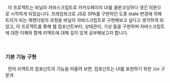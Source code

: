 
&nbsp;&nbsp;이 프로젝트는 바닐라 자바스크립트로 카카오페이지 UI를 클론코딩하다 생긴 의문으로 시작하게 되었습니다. 프레임워크로 JS로 SPA를 구현하던 도중 state 변경에 의해 트리거 되는 재렌더링의 과정을 바닐라 자바스크립트로 구현해보고 싶다고 생각하게 되었고, 이 프로젝트를 통해 웹 컴포넌트부터, 상태관리, 가상 돔을 구현하며 자바스크립트에 대한 이해와 함께 리액트에 대해 깊이 있게 공부해보고자 합니다.

<br>

### 기본 기능 구현

&nbsp;&nbsp;먼저 리액트의 컴포넌트의 기능을 떠올려 보면, 컴포넌트는 UI를 표현하기 위한 `JSX` 구문과 